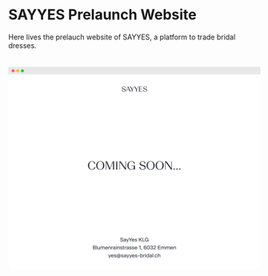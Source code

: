 # SAYYES Prelaunch Website

Here lives the prelauch website of SAYYES, a platform to trade bridal dresses.

<img src="public/readme/preview.png" width="700" style="margin: 20px 0" />